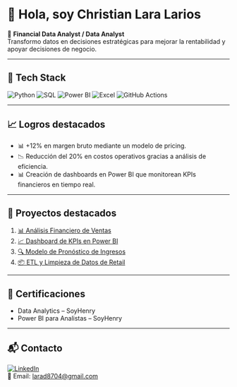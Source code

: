 # 👋 Hola, soy Christian Lara Larios

🎯 **Financial Data Analyst / Data Analyst**  
Transformo datos en decisiones estratégicas para mejorar la rentabilidad y apoyar decisiones de negocio.

---

## 🚀 Tech Stack
![Python](https://img.shields.io/badge/Python-3776AB?logo=python&logoColor=white)
![SQL](https://img.shields.io/badge/SQL-336791?logo=postgresql&logoColor=white)
![Power BI](https://img.shields.io/badge/PowerBI-F2C811?logo=powerbi&logoColor=black)
![Excel](https://img.shields.io/badge/Excel-217346?logo=microsoft-excel&logoColor=white)
![GitHub Actions](https://img.shields.io/badge/GitHub%20Actions-2088FF?logo=github-actions&logoColor=white)

---

## 📈 Logros destacados
- 📊 +12% en margen bruto mediante un modelo de pricing.  
- 📉 Reducción del 20% en costos operativos gracias a análisis de eficiencia.  
- 📊 Creación de dashboards en Power BI que monitorean KPIs financieros en tiempo real.  

---

## 🌟 Proyectos destacados
1. [📊 Análisis Financiero de Ventas](https://github.com/Chrxslr/drumkitproject)  
2. [📈 Dashboard de KPIs en Power BI](URL_PROYECTO)  
3. [🔍 Modelo de Pronóstico de Ingresos](URL_PROYECTO)  
4. [📦 ETL y Limpieza de Datos de Retail](URL_PROYECTO)  

---

## 📜 Certificaciones
- Data Analytics – SoyHenry 
- Power BI para Analistas – SoyHenry 

---

## 📬 Contacto
[![LinkedIn](https://img.shields.io/badge/LinkedIn-Christian_Lara-blue?logo=linkedin)](https://linkedin.com/in/christian-lara-data-analyst)  
📧 Email: larad8704@gmail.com
